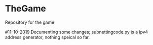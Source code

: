 # TheGame
Repository for the game

#11-10-2019
Documenting some changes; subnettingcode.py is a ipv4 address generator, nothing speical so far.

